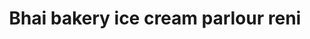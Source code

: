 ---
title: "Bhai bakery ice cream parlour reni"
url: /reni/bhai-bakery-ice-cream-parlour-reni/
shop: bakery
---